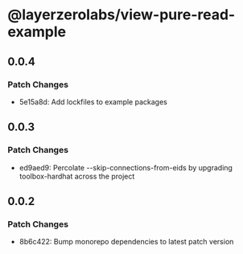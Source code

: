 # @layerzerolabs/view-pure-read-example

## 0.0.4

### Patch Changes

- 5e15a8d: Add lockfiles to example packages

## 0.0.3

### Patch Changes

- ed9aed9: Percolate --skip-connections-from-eids by upgrading toolbox-hardhat across the project

## 0.0.2

### Patch Changes

- 8b6c422: Bump monorepo dependencies to latest patch version
